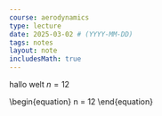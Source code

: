 ```yaml
---
course: aerodynamics
type: lecture
date: 2025-03-02 # (YYYY-MM-DD)
tags: notes
layout: note
includesMath: true
---
```


hallo welt $n = 12$

\begin{equation}
    n = 12
\end{equation}
